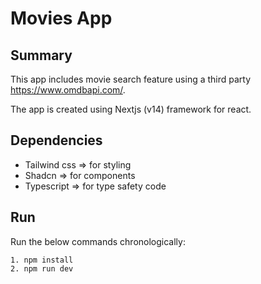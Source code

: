 # Movies App

## Summary

This app includes movie search feature using a third party https://www.omdbapi.com/.

The app is created using Nextjs (v14) framework for react.

## Dependencies

- Tailwind css => for styling
- Shadcn => for components
- Typescript => for type safety code

## Run

Run the below commands chronologically:

    1. npm install
    2. npm run dev
